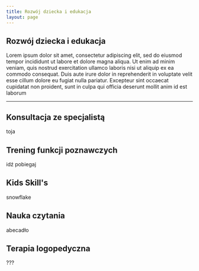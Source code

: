 ```yaml
---
title: Rozwój dziecka i edukacja
layout: page
---
```

<div class="col-lg-12 text-center mb-5">
	<h2 class="section-heading text-uppercase">Rozwój dziecka i edukacja</h2>
</div>

Lorem ipsum dolor sit amet, consectetur adipiscing elit, sed do eiusmod tempor incididunt ut labore et dolore magna aliqua. Ut enim ad minim veniam, quis nostrud exercitation ullamco laboris nisi ut aliquip ex ea commodo consequat. Duis aute irure dolor in reprehenderit in voluptate velit esse cillum dolore eu fugiat nulla pariatur. Excepteur sint occaecat cupidatat non proident, sunt in culpa qui officia deserunt mollit anim id est laborum

---

## Konsultacja ze specjalistą
toja

## Trening funkcji poznawczych
idź pobiegaj

## Kids Skill's
snowflake

## Nauka czytania
abecadło

## Terapia logopedyczna
???